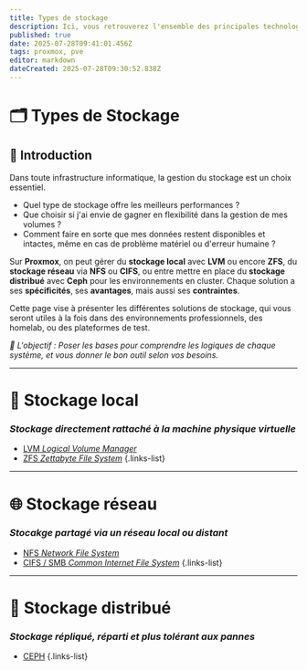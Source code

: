 ```yaml
---
title: Types de stockage
description: Ici, vous retrouverez l'ensemble des principales technologies de stockage disponibles sur Proxmox VE
published: true
date: 2025-07-28T09:41:01.456Z
tags: proxmox, pve
editor: markdown
dateCreated: 2025-07-28T09:30:52.838Z
---
```


# 🗂️ Types de Stockage  
## 📌 Introduction

Dans toute infrastructure informatique, la gestion du stockage est un choix essentiel. 
* Quel type de stockage offre les meilleurs performances ?
* Que choisir si j'ai envie de gagner en flexibilité dans la gestion de mes volumes ?
* Comment faire en sorte que mes données restent disponibles et intactes, même en cas de problème matériel ou d'erreur humaine ? 

Sur **Proxmox**, on peut gérer du **stockage local** avec **LVM** ou encore **ZFS**, du **stockage réseau** via **NFS** ou **CIFS**, ou entre mettre en place du **stockage distribué** avec **Ceph** pour les environnements en cluster. Chaque solution a ses **spécificités**, ses **avantages**, mais aussi ses **contraintes**.

Cette page vise à présenter les différentes solutions de stockage, qui vous seront utiles à la fois dans des environnements professionnels, des homelab, ou des plateformes de test.

*🎯 L'objectif : Poser les bases pour comprendre les logiques de chaque système, et vous donner le bon outil selon vos besoins.*

---

# 🧩 Stockage local
### *Stockage directement rattaché à la machine physique virtuelle*

- [LVM *Logical Volume Manager*](/Proxmox/stockage/types-de-stockage/lvm)
- [ZFS *Zettabyte File System*](/Proxmox/stockage/types-de-stockage/zfs)
{.links-list}

---

# 🌐 Stockage réseau
### *Stocakge partagé via un réseau local ou distant*

- [NFS *Network File System*](/Proxmox/stockage/types-de-stockage/nfs)
- [CIFS / SMB *Common Internet File System*](/Proxmox/stockage/types-de-stockage/cifs-smb)
{.links-list}

---

# 🧬 Stockage distribué
### *Stockage répliqué, réparti et plus tolérant aux pannes*

- [CEPH](/Proxmox/stockage/types-de-stockage/ceph)
{.links-list}


